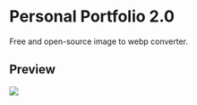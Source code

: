 # Personal Portfolio 2.0

Free and open-source image to webp converter.

## Preview

![](https://converty-2.vercel.app/preview.png)
